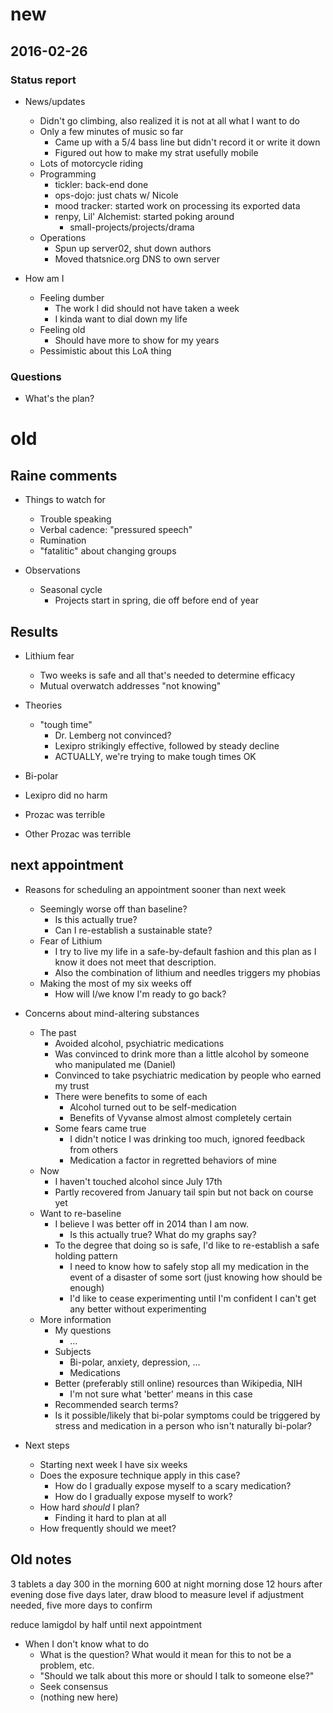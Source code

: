 # new

## 2016-02-26

### Status report

  - News/updates
    - Didn't go climbing, also realized it is not at all what I want to do
    - Only a few minutes of music so far
      - Came up with a 5/4 bass line but didn't record it or write it down
      - Figured out how to make my strat usefully mobile
    - Lots of motorcycle riding
    - Programming
      - tickler: back-end done
      - ops-dojo: just chats w/ Nicole
      - mood tracker: started work on processing its exported data
      - renpy, Lil' Alchemist: started poking around
        - small-projects/projects/drama
    - Operations
      - Spun up server02, shut down authors
      - Moved thatsnice.org DNS to own server

  - How am I
    - Feeling dumber
      - The work I did should not have taken a week
      - I kinda want to dial down my life
    - Feeling old
      - Should have more to show for my years
    - Pessimistic about this LoA thing

### Questions

  - What's the plan?

# old

## Raine comments

  - Things to watch for
    - Trouble speaking
    - Verbal cadence: "pressured speech"
    - Rumination
    - "fatalitic" about changing groups

  - Observations
    - Seasonal cycle
      - Projects start in spring, die off before end of year

## Results

  - Lithium fear
    - Two weeks is safe and all that's needed to determine efficacy
    - Mutual overwatch addresses "not knowing"

  - Theories
    - "tough time"
      - Dr. Lemberg not convinced?
      - Lexipro strikingly effective, followed by steady decline
      - ACTUALLY, we're trying to make tough times OK

  - Bi-polar

  - Lexipro did no harm
  - Prozac was terrible
  - Other Prozac was terrible

## next appointment

  - Reasons for scheduling an appointment sooner than next week
    - Seemingly worse off than baseline?
      - Is this actually true?
      - Can I re-establish a sustainable state?
    - Fear of Lithium
      - I try to live my life in a safe-by-default fashion and this plan as I
        know it does not meet that description.
      - Also the combination of lithium and needles triggers my phobias
    - Making the most of my six weeks off
      - How will I/we know I'm ready to go back?

  - Concerns about mind-altering substances
    - The past
      - Avoided alcohol, psychiatric medications
      - Was convinced to drink more than a little alcohol by someone who
        manipulated me (Daniel)
      - Convinced to take psychiatric medication by people who earned my trust
      - There were benefits to some of each
        - Alcohol turned out to be self-medication
        - Benefits of Vyvanse almost almost completely certain
      - Some fears came true
        - I didn't notice I was drinking too much, ignored feedback from others
        - Medication a factor in regretted behaviors of mine
    - Now
      - I haven't touched alcohol since July 17th
      - Partly recovered from January tail spin but not back on course yet
    - Want to re-baseline
      - I believe I was better off in 2014 than I am now.
        - Is this actually true? What do my graphs say?
      - To the degree that doing so is safe, I'd like to re-establish a safe
        holding pattern
        - I need to know how to safely stop all my medication in the event of
          a disaster of some sort (just knowing how should be enough)
        - I'd like to cease experimenting until I'm confident I can't get any
          better without experimenting
    - More information
      - My questions
        - ...
      - Subjects
        - Bi-polar, anxiety, depression, ...
        - Medications
      - Better (preferably still online) resources than Wikipedia, NIH
        - I'm not sure what 'better' means in this case
      - Recommended search terms?
      - Is it possible/likely that bi-polar symptoms could be triggered by
        stress and medication in a person who isn't naturally bi-polar?

  - Next steps
    - Starting next week I have six weeks
    - Does the exposure technique apply in this case?
      - How do I gradually expose myself to a scary medication?
      - How do I gradually expose myself to work?
    - How hard _should_ I plan?
      - Finding it hard to plan at all
    - How frequently should we meet?

## Old notes

3 tablets a day
300 in the morning
600 at night
morning dose 12 hours after evening dose
five days later, draw blood to measure level
if adjustment needed, five more days to confirm

reduce lamigdol by half until next appointment

- When I don't know what to do
  - What is the question? What would it mean for this to not be a problem,
    etc.
  - "Should we talk about this more or should I talk to someone else?"
  - Seek consensus
  - (nothing new here)


